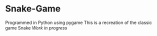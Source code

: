 # Snake-Game
Programmed in Python using pygame
This is a recreation of the classic game Snake
*Work in progress*
